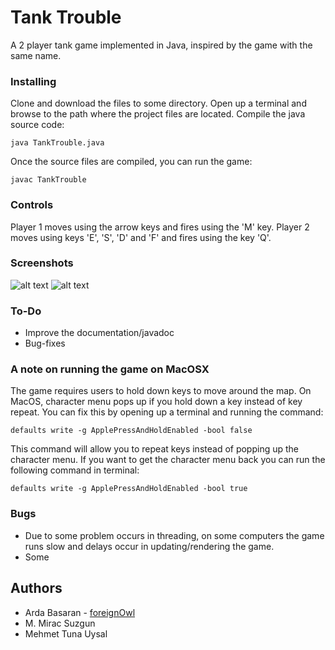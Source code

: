 # Tank Trouble
A 2 player tank game implemented in Java, inspired by the game with the same name.

### Installing
Clone and download the files to some directory. Open up a terminal and browse to the path where the project files are located.
Compile the java source code:
```
java TankTrouble.java
```
Once the source files are compiled, you can run the game:
```
javac TankTrouble
```
### Controls

Player 1 moves using the arrow keys and fires using the 'M' key.
Player 2 moves using keys 'E', 'S', 'D' and 'F' and fires using the key 'Q'.

### Screenshots
![alt text](https://github.com/foreignOwl/tankTrouble/blob/master/src/tankTroubleMenu.png "Menu")
![alt text](https://github.com/foreignOwl/tankTrouble/blob/master/src/tankTroubleGame.png "Game")

### To-Do
* Improve the documentation/javadoc
* Bug-fixes

### A note on running the game on MacOSX
The game requires users to hold down keys to move around the map. On MacOS, character menu pops up if you hold down a key instead of key repeat. You can fix this by opening up a terminal and running the command:
```
defaults write -g ApplePressAndHoldEnabled -bool false
```
This command will allow you to repeat keys instead of popping up the character menu. If you want to get the character menu back you can run the following command in terminal:
```
defaults write -g ApplePressAndHoldEnabled -bool true
```

### Bugs
* Due to some problem occurs in threading, on some computers the game runs slow and delays occur in updating/rendering the game.
* Some 

## Authors

* Arda Basaran - [foreignOwl](https://github.com/foreignOwl)
* M. Mirac Suzgun
* Mehmet Tuna Uysal
